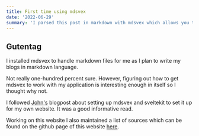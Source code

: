 ```yaml
---
title: First time using mdsvex
date: '2022-06-29'
summary: 'I parsed this post in markdown with mdsvex which allows you to use svelte and markdown within sveltekit projects.'
---
```


## Gutentag

I installed mdsvex to handle markdown files for me as I plan to write my blogs in markdown language.

Not really one-hundred percent sure. However, figuring out how to get mdsvex to work with my application is interesting enough in itself so I thought why not.

I followed [John's](https://joshcollinsworth.com/blog/build-static-sveltekit-markdown-blog) blogpost about setting up mdsvex and sveltekit to set it up for my own website. It was a good informative read.

Working on this website I also maintained a list of sources which can be found on the github page of this website [here](https://github.com/yaikohi/personalwebsite).

<style lang="postcss">
	h2 {
		@apply pb-4;
	}
    
    p {
        @apply py-2 last:pt-36;
    }

    a {
        @apply text-blue-900 hover:text-blue-400 dark:text-blue-500 dark:hover:text-blue-200
    }
</style>
